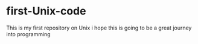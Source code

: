 # first-Unix-code
This is my first repository on Unix 
i hope this is going to be a great journey into programming 
